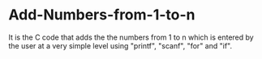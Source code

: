# Add-Numbers-from-1-to-n
It is the C code that adds the the numbers from 1 to n which is entered by the user at a very simple level using "printf", "scanf", "for" and "if".
